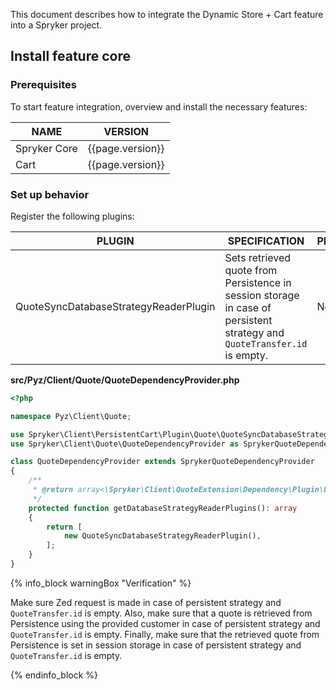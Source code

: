 
This document describes how to integrate the Dynamic Store + Cart feature into a Spryker project.

## Install feature core

### Prerequisites

To start feature integration, overview and install the necessary features:

| NAME | VERSION |
| --- | --- |
| Spryker Core | {{page.version}} |
| Cart | {{page.version}} |

### Set up behavior


Register the following plugins:

| PLUGIN                                      | SPECIFICATION                                                                                                                             | PREREQUISITES      | NAMESPACE                                                |
|---------------------------------------------|-------------------------------------------------------------------------------------------------------------------------------------------|--------------------|----------------------------------------------------------|
| QuoteSyncDatabaseStrategyReaderPlugin       | Sets retrieved quote from Persistence in session storage in case of persistent strategy and `QuoteTransfer.id` is empty.                  | None               | Spryker\Zed\PriceCartConnector\Communication\Plugin      |



**src/Pyz/Client/Quote/QuoteDependencyProvider.php**

```php
<?php

namespace Pyz\Client\Quote;

use Spryker\Client\PersistentCart\Plugin\Quote\QuoteSyncDatabaseStrategyReaderPlugin;
use Spryker\Client\Quote\QuoteDependencyProvider as SprykerQuoteDependencyProvider;

class QuoteDependencyProvider extends SprykerQuoteDependencyProvider
{
    /**
     * @return array<\Spryker\Client\QuoteExtension\Dependency\Plugin\DatabaseStrategyReaderPluginInterface>
     */
    protected function getDatabaseStrategyReaderPlugins(): array
    {
        return [
            new QuoteSyncDatabaseStrategyReaderPlugin(),
        ];
    }
}
```

{% info_block warningBox "Verification" %}

Make sure Zed request is made in case of persistent strategy and `QuoteTransfer.id` is empty. Also, make sure that a quote is retrieved from Persistence using the provided customer in case of persistent strategy and `QuoteTransfer.id` is empty. 
Finally, make sure that the retrieved quote from Persistence is set in session storage in case of persistent strategy and `QuoteTransfer.id` is empty.

{% endinfo_block %}
